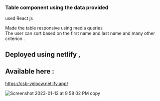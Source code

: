 ### Table component using the data provided 

used React js 

Made the table responsive using media queries  
The user can sort based on the first name and last name and many other criterion . 
## Deployed using netlify , 
## Available here : 
https://csb-yelocw.netlify.app/

![Screenshot 2023-01-12 at 9 58 02 PM copy](https://user-images.githubusercontent.com/76957823/212125308-e05f0427-c0b7-4d5a-a9d9-558b01f3074d.png)
